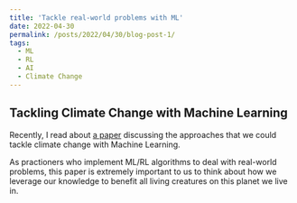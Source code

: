```yaml
---
title: 'Tackle real-world problems with ML'
date: 2022-04-30
permalink: /posts/2022/04/30/blog-post-1/
tags:
  - ML
  - RL
  - AI
  - Climate Change
---
```


  Tackling Climate Change with Machine Learning
------
Recently, I read about [a paper](https://dl.acm.org/doi/pdf/10.1145/3485128) discussing 
the approaches that we could tackle climate change with Machine Learning.

As practioners who implement ML/RL algorithms to deal with real-world problems, 
this paper is extremely important to us to think about how we leverage our knowledge 
to benefit all living creatures on this planet we live in. 

